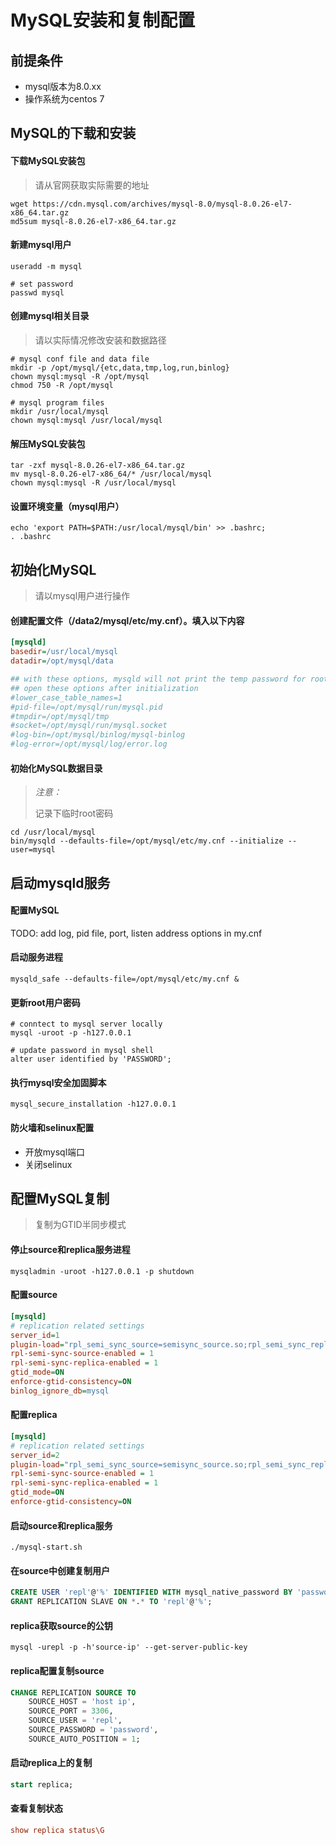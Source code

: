# MySQL安装和复制配置

## 前提条件

- mysql版本为8.0.xx
- 操作系统为centos 7

## MySQL的下载和安装

#### 下载MySQL安装包

> 请从官网获取实际需要的地址

```shell
wget https://cdn.mysql.com/archives/mysql-8.0/mysql-8.0.26-el7-x86_64.tar.gz
md5sum mysql-8.0.26-el7-x86_64.tar.gz
```

#### 新建mysql用户

```shell
useradd -m mysql

# set password
passwd mysql 
```

#### 创建mysql相关目录

> 请以实际情况修改安装和数据路径

```shell
# mysql conf file and data file
mkdir -p /opt/mysql/{etc,data,tmp,log,run,binlog}
chown mysql:mysql -R /opt/mysql
chmod 750 -R /opt/mysql

# mysql program files
mkdir /usr/local/mysql
chown mysql:mysql /usr/local/mysql
```

#### 解压MySQL安装包

```shell
tar -zxf mysql-8.0.26-el7-x86_64.tar.gz
mv mysql-8.0.26-el7-x86_64/* /usr/local/mysql
chown mysql:mysql -R /usr/local/mysql
```

#### 设置环境变量（mysql用户）

```shell
echo 'export PATH=$PATH:/usr/local/mysql/bin' >> .bashrc;
. .bashrc
```

## 初始化MySQL

> 请以mysql用户进行操作

#### 创建配置文件（/data2/mysql/etc/my.cnf）。填入以下内容

```ini
[mysqld]
basedir=/usr/local/mysql
datadir=/opt/mysql/data

## with these options, mysqld will not print the temp password for root
## open these options after initialization
#lower_case_table_names=1
#pid-file=/opt/mysql/run/mysql.pid
#tmpdir=/opt/mysql/tmp
#socket=/opt/mysql/run/mysql.socket
#log-bin=/opt/mysql/binlog/mysql-binlog
#log-error=/opt/mysql/log/error.log
```

#### 初始化MySQL数据目录

> *注意：*
>
> 记录下临时root密码

```shell
cd /usr/local/mysql
bin/mysqld --defaults-file=/opt/mysql/etc/my.cnf --initialize --user=mysql
```



## 启动mysqld服务

#### 配置MySQL

TODO: add log, pid file, port, listen address options in my.cnf

#### 启动服务进程

```shell
mysqld_safe --defaults-file=/opt/mysql/etc/my.cnf &
```

#### 更新root用户密码

```shell
# conntect to mysql server locally
mysql -uroot -p -h127.0.0.1

# update password in mysql shell
alter user identified by 'PASSWORD';
```

#### 执行mysql安全加固脚本

```shell
mysql_secure_installation -h127.0.0.1
```

#### 防火墙和selinux配置

- 开放mysql端口
- 关闭selinux

## 配置MySQL复制

> 复制为GTID半同步模式

#### 停止source和replica服务进程

```shell
mysqladmin -uroot -h127.0.0.1 -p shutdown
```

#### 配置source

```ini
[mysqld]
# replication related settings
server_id=1
plugin-load="rpl_semi_sync_source=semisync_source.so;rpl_semi_sync_replica=semisync_replica.so"
rpl-semi-sync-source-enabled = 1
rpl-semi-sync-replica-enabled = 1
gtid_mode=ON
enforce-gtid-consistency=ON
binlog_ignore_db=mysql
```

#### 配置replica

```ini
[mysqld]
# replication related settings
server_id=2
plugin-load="rpl_semi_sync_source=semisync_source.so;rpl_semi_sync_replica=semisync_replica.so"
rpl-semi-sync-source-enabled = 1
rpl-semi-sync-replica-enabled = 1
gtid_mode=ON
enforce-gtid-consistency=ON
```

#### 启动source和replica服务

```shell
./mysql-start.sh
```

#### 在source中创建复制用户

```sql
CREATE USER 'repl'@'%' IDENTIFIED WITH mysql_native_password BY 'password';
GRANT REPLICATION SLAVE ON *.* TO 'repl'@'%';
```

#### replica获取source的公钥

````shell
mysql -urepl -p -h'source-ip' --get-server-public-key
````

#### replica配置复制source

```sql
CHANGE REPLICATION SOURCE TO
	SOURCE_HOST = 'host ip',
	SOURCE_PORT = 3306,
	SOURCE_USER = 'repl',
	SOURCE_PASSWORD = 'password',
	SOURCE_AUTO_POSITION = 1;
```

#### 启动replica上的复制

```sql
start replica;
```

#### 查看复制状态

```ini
show replica status\G
```

